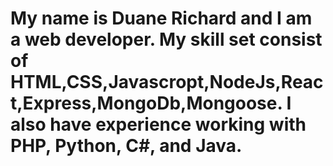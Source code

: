 # My name is Duane Richard and I am a web developer. My skill set consist of HTML,CSS,Javascropt,NodeJs,React,Express,MongoDb,Mongoose. I also have experience working with PHP, Python, C#, and Java.
